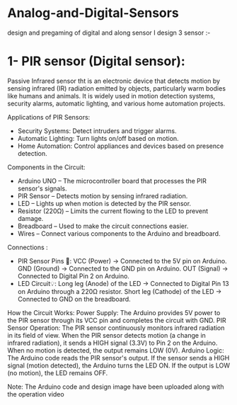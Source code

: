 # Analog-and-Digital-Sensors
design and pregaming of  digital and along sensor
I design 3 sensor :-
# 1- PIR sensor (Digital sensor):
Passive Infrared sensor tht is an electronic device that detects motion by sensing infrared (IR) radiation emitted by objects, particularly warm bodies like humans and animals. It is widely used in motion detection systems, security alarms, automatic lighting, and various home automation projects.

Applications of PIR Sensors:
* Security Systems: Detect intruders and trigger alarms.
* Automatic Lighting: Turn lights on/off based on motion.
* Home Automation: Control appliances and devices based on presence detection.

Components in the Circuit:
* Arduino UNO – The microcontroller board that processes the PIR sensor's signals.
* PIR Sensor – Detects motion by sensing infrared radiation.
* LED – Lights up when motion is detected by the PIR sensor.
* Resistor (220Ω) – Limits the current flowing to the LED to prevent damage.
* Breadboard – Used to make the circuit connections easier.
* Wires – Connect various components to the Arduino and breadboard.

Connections :
* PIR Sensor Pins 🔴:
VCC (Power) → Connected to the 5V pin on Arduino.
GND (Ground) → Connected to the GND pin on Arduino.
OUT (Signal) → Connected to Digital Pin 2 on Arduino.
* LED Circuit💡:
Long leg (Anode) of the LED → Connected to Digital Pin 13 on Arduino through a 220Ω resistor.
Short leg (Cathode) of the LED → Connected to GND on the breadboard.

How the Circuit Works:
Power Supply:
The Arduino provides 5V power to the PIR sensor through its VCC pin and completes the circuit with GND.
PIR Sensor Operation:
The PIR sensor continuously monitors infrared radiation in its field of view.
When the PIR sensor detects motion (a change in infrared radiation), it sends a HIGH signal (3.3V) to Pin 2 on the Arduino.
When no motion is detected, the output remains LOW (0V).
Arduino Logic:
The Arduino code reads the PIR sensor's output.
If the sensor sends a HIGH signal (motion detected), the Arduino turns the LED ON.
If the output is LOW (no motion), the LED remains OFF.

Note: The Arduino code and design image have been uploaded along with the operation video
